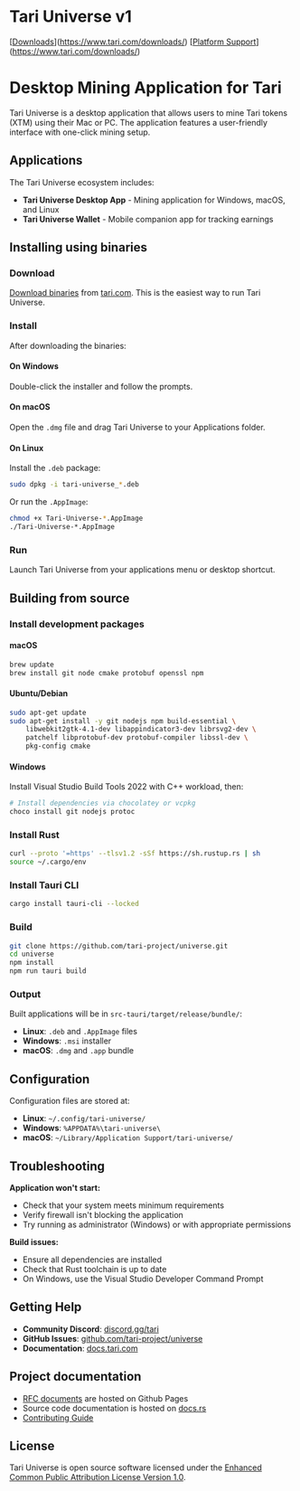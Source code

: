 # Tari Universe v1

[[Downloads](https://img.shields.io/badge/downloads-700k%2B-brightgreen)](https://www.tari.com/downloads/)
[[Platform Support](https://img.shields.io/badge/platform-Windows%20%7C%20macOS%20%7C%20Linux-lightgrey)](https://www.tari.com/downloads/)

# Desktop Mining Application for Tari

Tari Universe is a desktop application that allows users to mine Tari tokens (XTM) using their Mac or PC. The application features a user-friendly interface with one-click mining setup.

## Applications

The Tari Universe ecosystem includes:

- **Tari Universe Desktop App** - Mining application for Windows, macOS, and Linux
- **Tari Universe Wallet** - Mobile companion app for tracking earnings

## Installing using binaries

### Download

[Download binaries](https://www.tari.com/downloads/) from [tari.com](https://www.tari.com/). This is the easiest way to run Tari Universe.

### Install

After downloading the binaries:

#### On Windows
Double-click the installer and follow the prompts.

#### On macOS
Open the `.dmg` file and drag Tari Universe to your Applications folder.

#### On Linux
Install the `.deb` package:
```bash
sudo dpkg -i tari-universe_*.deb
```

Or run the `.AppImage`:
```bash
chmod +x Tari-Universe-*.AppImage
./Tari-Universe-*.AppImage
```

### Run
Launch Tari Universe from your applications menu or desktop shortcut.

## Building from source

### Install development packages

#### macOS
```bash
brew update
brew install git node cmake protobuf openssl npm
```

#### Ubuntu/Debian
```bash
sudo apt-get update
sudo apt-get install -y git nodejs npm build-essential \
    libwebkit2gtk-4.1-dev libappindicator3-dev librsvg2-dev \
    patchelf libprotobuf-dev protobuf-compiler libssl-dev \
    pkg-config cmake
```

#### Windows
Install Visual Studio Build Tools 2022 with C++ workload, then:
```powershell
# Install dependencies via chocolatey or vcpkg
choco install git nodejs protoc
```

### Install Rust
```bash
curl --proto '=https' --tlsv1.2 -sSf https://sh.rustup.rs | sh
source ~/.cargo/env
```

### Install Tauri CLI
```bash
cargo install tauri-cli --locked
```

### Build

```bash
git clone https://github.com/tari-project/universe.git
cd universe
npm install
npm run tauri build
```

### Output

Built applications will be in `src-tauri/target/release/bundle/`:
- **Linux**: `.deb` and `.AppImage` files
- **Windows**: `.msi` installer  
- **macOS**: `.dmg` and `.app` bundle

## Configuration

Configuration files are stored at:
- **Linux**: `~/.config/tari-universe/`
- **Windows**: `%APPDATA%\tari-universe\`
- **macOS**: `~/Library/Application Support/tari-universe/`

## Troubleshooting

**Application won't start:**
- Check that your system meets minimum requirements
- Verify firewall isn't blocking the application
- Try running as administrator (Windows) or with appropriate permissions

**Build issues:**
- Ensure all dependencies are installed
- Check that Rust toolchain is up to date
- On Windows, use the Visual Studio Developer Command Prompt

## Getting Help

- **Community Discord**: [discord.gg/tari](https://discord.gg/tari)
- **GitHub Issues**: [github.com/tari-project/universe](https://github.com/tari-project/universe)
- **Documentation**: [docs.tari.com](https://docs.tari.com)

## Project documentation

- [RFC documents](https://rfc.tari.com) are hosted on Github Pages
- Source code documentation is hosted on [docs.rs](https://docs.rs)
- [Contributing Guide](Contributing.md)

## License

Tari Universe is open source software licensed under the [Enhanced Common Public Attribution License Version 1.0](LICENSE).